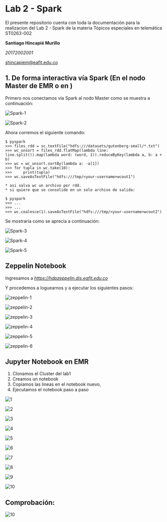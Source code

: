 # Lab 2 - Spark
El presente repositorio cuenta con toda la documentación para la realizacion del Lab 2 - Spark de la materia Tópicos especiales en telemática ST0263-002

**Santiago Hincapié Murillo**

*20172002001*

shincapiem@eafit.edu.co

## 1. De forma interactiva vía Spark (En el nodo Master de EMR o en )
Primero nos conectamos vía Spark al nodo Master como se muestra a continuación:

![Spark-1](https://github.com/AltoSolid/lab1-Telematica/blob/main/lab2/Img/Spark-1.png)

![Spark-2](https://github.com/AltoSolid/lab1-Telematica/blob/main/lab2/Img/Spark-2.png)


Ahora corremos el siguiente comando: 

    $ pyspark
    >>> files_rdd = sc.textFile("hdfs:///datasets/gutenberg-small/*.txt")
    >>> wc_unsort = files_rdd.flatMap(lambda line: line.split()).map(lambda word: (word, 1)).reduceByKey(lambda a, b: a + b)
    >>> wc = wc_unsort.sortBy(lambda a: -a[1])
    >>> for tupla in wc.take(10):
    >>>     print(tupla)
    >>> wc.saveAsTextFile("hdfs:///tmp/<your-username>wcout1")

    * asi salva wc un archivo por rdd.
    * si quiere que se consolide en un solo archivo de salida:

    $ pyspark
    >>> ...
    >>> ...
    >>> wc.coalesce(1).saveAsTextFile("hdfs:///tmp/<your-username>wcout2")


Se mostraría como se aprecia a continuación: 

![Spark-3](https://github.com/AltoSolid/lab1-Telematica/blob/main/lab2/Img/Spark-3.png)

![Spark-4](https://github.com/AltoSolid/lab1-Telematica/blob/main/lab2/Img/Spark-4.png)

![Spark-5](https://github.com/AltoSolid/lab1-Telematica/blob/main/lab2/Img/Spark-5.png)


## Zeppelin Notebook 
Ingresamos a *https://hdpzeppelin.dis.eafit.edu.co*

Y procedemos a loguearnos y a ejecutar los siguientes pasos: 

![zeppelin-1](https://github.com/AltoSolid/lab1-Telematica/blob/main/lab2/Img/Zeppelin/Zeppelin-1.png)

![zeppelin-2](https://github.com/AltoSolid/lab1-Telematica/blob/main/lab2/Img/Zeppelin/Zeppelin-2.png)

![zeppelin-3](https://github.com/AltoSolid/lab1-Telematica/blob/main/lab2/Img/Zeppelin/Zeppelin-3.png)

![zeppelin-4](https://github.com/AltoSolid/lab1-Telematica/blob/main/lab2/Img/Zeppelin/Zeppelin-4.png)

![zeppelin-5](https://github.com/AltoSolid/lab1-Telematica/blob/main/lab2/Img/Zeppelin/Zeppelin-5.png)

![zeppelin-6](https://github.com/AltoSolid/lab1-Telematica/blob/main/lab2/Img/Zeppelin/Zeppelin-6.png)

## Jupyter Notebook en EMR
1. Clonamos el Cluster del lab1
2. Creamos un notebook 
3. Copiamos las lineas en el notebook nuevo,
4. Ejecutamos el notebook paso a paso

![1](https://github.com/AltoSolid/lab1-Telematica/blob/main/lab2/Img/Notebook/1.png)

![2](https://github.com/AltoSolid/lab1-Telematica/blob/main/lab2/Img/Notebook/2.png)

![3](https://github.com/AltoSolid/lab1-Telematica/blob/main/lab2/Img/Notebook/3.png)

![4](https://github.com/AltoSolid/lab1-Telematica/blob/main/lab2/Img/Notebook/4.png)

![5](https://github.com/AltoSolid/lab1-Telematica/blob/main/lab2/Img/Notebook/5.png)

![6](https://github.com/AltoSolid/lab1-Telematica/blob/main/lab2/Img/Notebook/6.png)

![7](https://github.com/AltoSolid/lab1-Telematica/blob/main/lab2/Img/Notebook/7.png)

![8](https://github.com/AltoSolid/lab1-Telematica/blob/main/lab2/Img/Notebook/8.png)

![9](https://github.com/AltoSolid/lab1-Telematica/blob/main/lab2/Img/Notebook/9.png)

![10](https://github.com/AltoSolid/lab1-Telematica/blob/main/lab2/Img/Notebook/10.png)

## Comprobación: 

![10](https://github.com/AltoSolid/lab1-Telematica/blob/main/lab2/Img/Notebook/11.png)